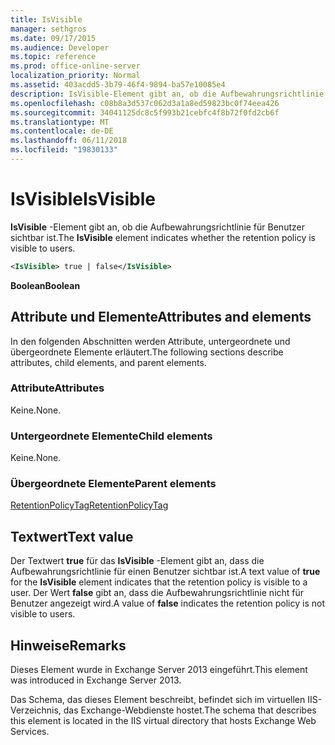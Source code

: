 ```yaml
---
title: IsVisible
manager: sethgros
ms.date: 09/17/2015
ms.audience: Developer
ms.topic: reference
ms.prod: office-online-server
localization_priority: Normal
ms.assetid: 403acdd5-3b79-46f4-9894-ba57e10085e4
description: IsVisible-Element gibt an, ob die Aufbewahrungsrichtlinie für Benutzer sichtbar ist.
ms.openlocfilehash: c08b8a3d537c062d3a1a8ed59823bc0f74eea426
ms.sourcegitcommit: 34041125dc8c5f993b21cebfc4f8b72f0fd2cb6f
ms.translationtype: MT
ms.contentlocale: de-DE
ms.lasthandoff: 06/11/2018
ms.locfileid: "19830133"
---
```

# <a name="isvisible"></a><span data-ttu-id="053c7-103">IsVisible</span><span class="sxs-lookup"><span data-stu-id="053c7-103">IsVisible</span></span>

<span data-ttu-id="053c7-104">**IsVisible** -Element gibt an, ob die Aufbewahrungsrichtlinie für Benutzer sichtbar ist.</span><span class="sxs-lookup"><span data-stu-id="053c7-104">The **IsVisible** element indicates whether the retention policy is visible to users.</span></span> 
  
```XML
<IsVisible> true | false</IsVisible>
```

 <span data-ttu-id="053c7-105">**Boolean**</span><span class="sxs-lookup"><span data-stu-id="053c7-105">**Boolean**</span></span>
## <a name="attributes-and-elements"></a><span data-ttu-id="053c7-106">Attribute und Elemente</span><span class="sxs-lookup"><span data-stu-id="053c7-106">Attributes and elements</span></span>

<span data-ttu-id="053c7-107">In den folgenden Abschnitten werden Attribute, untergeordnete und übergeordnete Elemente erläutert.</span><span class="sxs-lookup"><span data-stu-id="053c7-107">The following sections describe attributes, child elements, and parent elements.</span></span>
  
### <a name="attributes"></a><span data-ttu-id="053c7-108">Attribute</span><span class="sxs-lookup"><span data-stu-id="053c7-108">Attributes</span></span>

<span data-ttu-id="053c7-109">Keine.</span><span class="sxs-lookup"><span data-stu-id="053c7-109">None.</span></span>
  
### <a name="child-elements"></a><span data-ttu-id="053c7-110">Untergeordnete Elemente</span><span class="sxs-lookup"><span data-stu-id="053c7-110">Child elements</span></span>

<span data-ttu-id="053c7-111">Keine.</span><span class="sxs-lookup"><span data-stu-id="053c7-111">None.</span></span>
  
### <a name="parent-elements"></a><span data-ttu-id="053c7-112">Übergeordnete Elemente</span><span class="sxs-lookup"><span data-stu-id="053c7-112">Parent elements</span></span>

[<span data-ttu-id="053c7-113">RetentionPolicyTag</span><span class="sxs-lookup"><span data-stu-id="053c7-113">RetentionPolicyTag</span></span>](retentionpolicytag.md)
  
## <a name="text-value"></a><span data-ttu-id="053c7-114">Textwert</span><span class="sxs-lookup"><span data-stu-id="053c7-114">Text value</span></span>

<span data-ttu-id="053c7-115">Der Textwert **true** für das **IsVisible** -Element gibt an, dass die Aufbewahrungsrichtlinie für einen Benutzer sichtbar ist.</span><span class="sxs-lookup"><span data-stu-id="053c7-115">A text value of **true** for the **IsVisible** element indicates that the retention policy is visible to a user.</span></span> <span data-ttu-id="053c7-116">Der Wert **false** gibt an, dass die Aufbewahrungsrichtlinie nicht für Benutzer angezeigt wird.</span><span class="sxs-lookup"><span data-stu-id="053c7-116">A value of **false** indicates the retention policy is not visible to users.</span></span> 
  
## <a name="remarks"></a><span data-ttu-id="053c7-117">Hinweise</span><span class="sxs-lookup"><span data-stu-id="053c7-117">Remarks</span></span>

<span data-ttu-id="053c7-118">Dieses Element wurde in Exchange Server 2013 eingeführt.</span><span class="sxs-lookup"><span data-stu-id="053c7-118">This element was introduced in Exchange Server 2013.</span></span>
  
<span data-ttu-id="053c7-119">Das Schema, das dieses Element beschreibt, befindet sich im virtuellen IIS-Verzeichnis, das Exchange-Webdienste hostet.</span><span class="sxs-lookup"><span data-stu-id="053c7-119">The schema that describes this element is located in the IIS virtual directory that hosts Exchange Web Services.</span></span>
  

